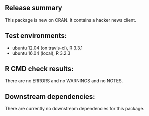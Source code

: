 ## Release summary

This package is new on CRAN. It contains a hacker news client.

## Test environments:

* ubuntu 12.04 (on travis-ci), R 3.3.1
* ubuntu 16.04 (local), R 3.2.3

## R CMD check results:

There are no ERRORS and no WARNINGS and no NOTES.

## Downstream dependencies:

There are currently no downstream dependencies for this package.
